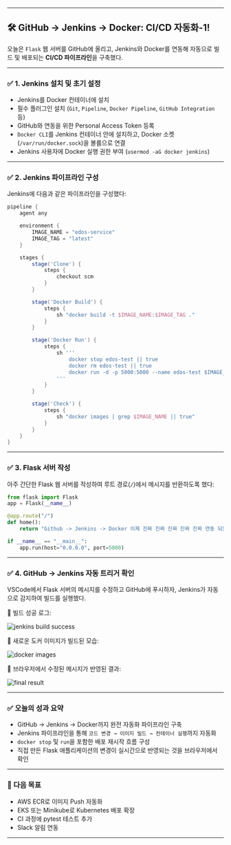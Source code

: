 
---

## 🛠 GitHub → Jenkins → Docker: CI/CD 자동화-1!

오늘은 `Flask` 웹 서버를 GitHub에 올리고, Jenkins와 Docker를 연동해 자동으로 빌드 및 배포되는 **CI/CD 파이프라인**을 구축했다.

---

### ✅ 1. Jenkins 설치 및 초기 설정

* Jenkins를 Docker 컨테이너에 설치
* 필수 플러그인 설치 (`Git`, `Pipeline`, `Docker Pipeline`, `GitHub Integration` 등)
* GitHub와 연동을 위한 Personal Access Token 등록
* `Docker CLI`를 Jenkins 컨테이너 안에 설치하고, Docker 소켓(`/var/run/docker.sock`)을 볼륨으로 연결
* Jenkins 사용자에 Docker 실행 권한 부여 (`usermod -aG docker jenkins`)

---

### ✅ 2. Jenkins 파이프라인 구성

Jenkins에 다음과 같은 파이프라인을 구성했다:

```groovy
pipeline {
    agent any

    environment {
        IMAGE_NAME = "edos-service"
        IMAGE_TAG = "latest"
    }

    stages {
        stage('Clone') {
            steps {
                checkout scm
            }
        }

        stage('Docker Build') {
            steps {
                sh "docker build -t $IMAGE_NAME:$IMAGE_TAG ."
            }
        }

        stage('Docker Run') {
            steps {
                sh '''
                    docker stop edos-test || true
                    docker rm edos-test || true
                    docker run -d -p 5000:5000 --name edos-test $IMAGE_NAME:$IMAGE_TAG
                '''
            }
        }

        stage('Check') {
            steps {
                sh "docker images | grep $IMAGE_NAME || true"
            }
        }
    }
}
```

---

### ✅ 3. Flask 서버 작성

아주 간단한 Flask 웹 서버를 작성하여 루트 경로(`/`)에서 메시지를 반환하도록 했다:

```python
from flask import Flask
app = Flask(__name__)

@app.route("/")
def home():
    return "Github -> Jenkins -> Docker 이제 진짜 진짜 진짜 진짜 진짜 연동 되었나요?!"

if __name__ == "__main__":
    app.run(host="0.0.0.0", port=5000)
```

---

### ✅ 4. GitHub → Jenkins 자동 트리거 확인

VSCode에서 Flask 서버의 메시지를 수정하고 GitHub에 푸시하자, Jenkins가 자동으로 감지하여 빌드를 실행했다.

📸 빌드 성공 로그:

![jenkins build success](attachment\:file-R2tEYBKz8R7GeXVGXaB8ie)

📸 새로운 도커 이미지가 빌드된 모습:

![docker images](attachment\:file-Bi2jbgKaBnCjeiqynsm3mp)

📸 브라우저에서 수정된 메시지가 반영된 결과:

![final result](attachment\:file-KoY6zME7Yrse3nC7ixJhaB)

---

### ✅ 오늘의 성과 요약

* GitHub → Jenkins → Docker까지 완전 자동화 파이프라인 구축
* Jenkins 파이프라인을 통해 `코드 변경 → 이미지 빌드 → 컨테이너 실행`까지 자동화
* `docker stop` 및 `run`을 포함한 배포 재시작 흐름 구성
* 직접 만든 Flask 애플리케이션의 변경이 실시간으로 반영되는 것을 브라우저에서 확인

---

### 🚀 다음 목표

* AWS ECR로 이미지 Push 자동화
* EKS 또는 Minikube로 Kubernetes 배포 확장
* CI 과정에 pytest 테스트 추가
* Slack 알림 연동

---

